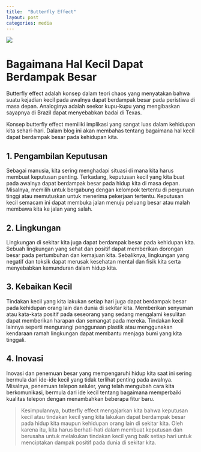 ```yaml
---
title:  "Butterfly Effect"
layout: post
categories: media
---
```


![](https://images.ctfassets.net/cnu0m8re1exe/7IVsA1SxjeuAKaDLe1B976/739bb6ed17bde9b61f460d74b593584e/shutterstock_1654404973__3___1_.jpg?fm=jpg&fl=progressive&w=660&h=433&fit=fill)


# Bagaimana Hal Kecil Dapat Berdampak Besar

Butterfly effect adalah konsep dalam teori chaos yang menyatakan bahwa suatu kejadian kecil pada awalnya dapat berdampak besar pada peristiwa di masa depan. Analoginya adalah seekor kupu-kupu yang mengibaskan sayapnya di Brazil dapat menyebabkan badai di Texas.

Konsep butterfly effect memiliki implikasi yang sangat luas dalam kehidupan kita sehari-hari. Dalam blog ini akan membahas tentang bagaimana hal kecil dapat berdampak besar pada kehidupan kita.

## 1. Pengambilan Keputusan
Sebagai manusia, kita sering menghadapi situasi di mana kita harus membuat keputusan penting. Terkadang, keputusan kecil yang kita buat pada awalnya dapat berdampak besar pada hidup kita di masa depan. Misalnya, memilih untuk bergabung dengan kelompok tertentu di perguruan tinggi atau memutuskan untuk menerima pekerjaan tertentu. Keputusan kecil semacam ini dapat membuka jalan menuju peluang besar atau malah membawa kita ke jalan yang salah.

## 2. Lingkungan
Lingkungan di sekitar kita juga dapat berdampak besar pada kehidupan kita. Sebuah lingkungan yang sehat dan positif dapat memberikan dorongan besar pada pertumbuhan dan kemajuan kita. Sebaliknya, lingkungan yang negatif dan toksik dapat merusak kesehatan mental dan fisik kita serta menyebabkan kemunduran dalam hidup kita.

## 3. Kebaikan Kecil
Tindakan kecil yang kita lakukan setiap hari juga dapat berdampak besar pada kehidupan orang lain dan dunia di sekitar kita. Memberikan senyuman atau kata-kata positif pada seseorang yang sedang mengalami kesulitan dapat memberikan harapan dan semangat pada mereka. Tindakan kecil lainnya seperti mengurangi penggunaan plastik atau menggunakan kendaraan ramah lingkungan dapat membantu menjaga bumi yang kita tinggali.

## 4. Inovasi
Inovasi dan penemuan besar yang mempengaruhi hidup kita saat ini sering bermula dari ide-ide kecil yang tidak terlihat penting pada awalnya. Misalnya, penemuan telepon seluler, yang telah mengubah cara kita berkomunikasi, bermula dari ide kecil tentang bagaimana memperbaiki kualitas telepon dengan menambahkan beberapa fitur baru.

>Kesimpulannya, butterfly effect mengajarkan kita bahwa keputusan kecil atau tindakan kecil yang kita lakukan dapat berdampak besar pada hidup kita maupun kehidupan orang lain di sekitar kita. Oleh karena itu, kita harus berhati-hati dalam membuat keputusan dan berusaha untuk melakukan tindakan kecil yang baik setiap hari untuk menciptakan dampak positif pada dunia di sekitar kita.